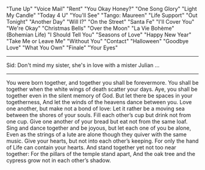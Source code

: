 "Tune Up"
"Voice Mail"
"Rent"
"You Okay Honey?"
"One Song Glory"
"Light My Candle"
"Today 4 U"
"You'll See"
"Tango: Maureen"
"Life Support"
"Out Tonight"
"Another Day"
"Will I?"
"On the Street"
"Santa Fe"
"I'll Cover You"
"We're Okay"
"Christmas Bells"
"Over the Moon"
"La Vie Bohème" (Bohemian Life)
"I Should Tell You"
"Seasons of Love"
"Happy New Year"
"Take Me or Leave Me"
"Without You"
"Contact"
"Halloween"
"Goodbye Love"
"What You Own"
"Finale"
"Your Eyes"

-----------
Sid: Don't mind my sister, she's in love with a mister
Julian ...

-----------
You were born together, and together you shall be forevermore.
You shall be together when the white wings of death scatter your days.
Aye, you shall be together even in the silent memory of God.
But let there be spaces in your togetherness,
And let the winds of the heavens dance between you.
Love one another, but make not a bond of love:
Let it rather be a moving sea between the shores of your souls.
Fill each other’s cup but drink not from one cup.
Give one another of your bread but eat not from the same loaf. Sing and dance together and be joyous, but let each one of you be alone,
Even as the strings of a lute are alone though they quiver with the same music.
Give your hearts, but not into each other’s keeping.
For only the hand of Life can contain your hearts.
And stand together yet not too near together:
For the pillars of the temple stand apart,
And the oak tree and the cypress grow not in each other’s shadow. 
